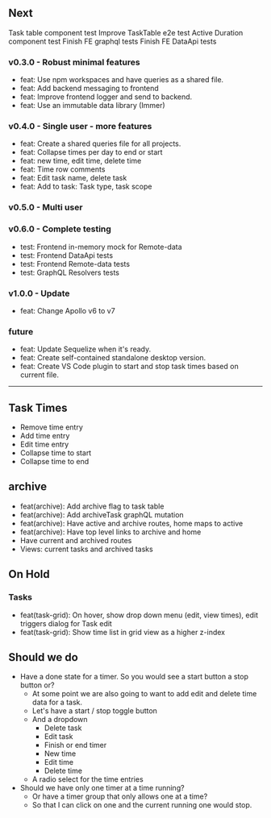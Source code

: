 ## Next

Task table component test
Improve TaskTable e2e test
Active Duration component test
Finish FE graphql tests
Finish FE DataApi tests

### v0.3.0 - Robust minimal features

- feat: Use npm workspaces and have queries as a shared file.
- feat: Add backend messaging to frontend
- feat: Improve frontend logger and send to backend.
- feat: Use an immutable data library (Immer)

### v0.4.0 - Single user - more features

- feat: Create a shared queries file for all projects.
- feat: Collapse times per day to end or start
- feat: new time, edit time, delete time
- feat: Time row comments
- feat: Edit task name, delete task
- feat: Add to task: Task type, task scope

### v0.5.0 - Multi user

### v0.6.0 - Complete testing

- test: Frontend in-memory mock for Remote-data
- test: Frontend DataApi tests
- test: Frontend Remote-data tests
- test: GraphQL Resolvers tests

### v1.0.0 - Update

- feat: Change Apollo v6 to v7

### future

- feat: Update Sequelize when it's ready.
- feat: Create self-contained standalone desktop version.
- feat: Create VS Code plugin to start and stop task times based on current file.

---

## Task Times

- Remove time entry
- Add time entry
- Edit time entry
- Collapse time to start
- Collapse time to end

## archive

- feat(archive): Add archive flag to task table
- feat(archive): Add archiveTask graphQL mutation
- feat(archive): Have active and archive routes, home maps to active
- feat(archive): Have top level links to archive and home
- Have current and archived routes
- Views: current tasks and archived tasks

## On Hold

### Tasks

- feat(task-grid): On hover, show drop down menu (edit, view times), edit triggers dialog for Task edit
- feat(task-grid): Show time list in grid view as a higher z-index

## Should we do

- Have a done state for a timer. So you would see a start button a stop button or?
  - At some point we are also going to want to add edit and delete time data for a task.
  - Let's have a start / stop toggle button
  - And a dropdown
    - Delete task
    - Edit task
    - Finish or end timer
    - New time
    - Edit time
    - Delete time
  - A radio select for the time entries
- Should we have only one timer at a time running?
  - Or have a timer group that only allows one at a time?
  - So that I can click on one and the current running one would stop.
